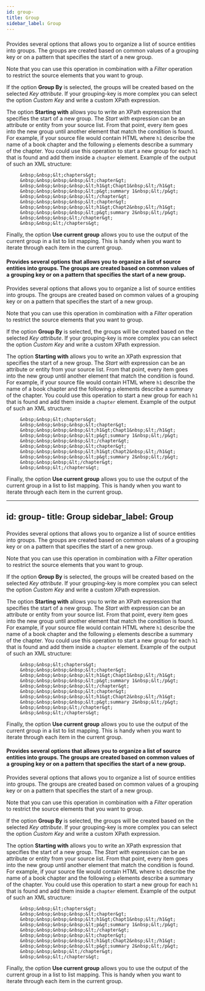 ```yaml
---
id: group-
title: Group 
sidebar_label: Group 
---
```

### 
Provides several options that allows you  to organize a list of source entities into groups. The groups are created based on common values of a grouping key or on a pattern that specifies the start of a new group.

Note that you can use this operation in combination with a <i>Filter</i> operation to restrict the source elements that you want to group.

If the option <b>Group By</b> is selected, the groups will be created based on the selected  <i>Key attribute</i>. If your grouping-key is more complex you can select the option <i>Custom Key</i> and write a custom XPath expression.

The option <b>Starting with</b> allows you to write an XPath expression that  specifies the start of a new group. The <i>Start with</i> expression can be an attribute or entity from your source list. From that point, every item goes into the new group until another element that match the condition is found. For example, if your source file would contain HTML where <code>h1</code> describe the name of a book chapter and the following <code>p</code> elements describe a summary of the chapter. You could use this operation to start a new group for each <code>h1</code> that is found and add them inside a <code>chapter</code> element. Example of the output of such an XML structure: 
 
         &nbsp;&nbsp;&lt;chapters&gt;
         &nbsp;&nbsp;&nbsp;&nbsp;&lt;chapter&gt;
         &nbsp;&nbsp;&nbsp;&nbsp;&lt;h1&gt;Chapt1&nbsp;&lt;/h1&gt;
         &nbsp;&nbsp;&nbsp;&nbsp;&lt;p&gt;summary 1&nbsp;&lt;/p&gt;
         &nbsp;&nbsp;&nbsp;&nbsp;&lt;/chapter&gt;
         &nbsp;&nbsp;&nbsp;&nbsp;&lt;chapter&gt;
         &nbsp;&nbsp;&nbsp;&nbsp;&lt;h1&gt;Chapt2&nbsp;&lt;/h1&gt;
         &nbsp;&nbsp;&nbsp;&nbsp;&lt;p&gt;summary 2&nbsp;&lt;/p&gt;
         &nbsp;&nbsp;&nbsp;&lt;/chapter&gt;
         &nbsp;&nbsp;&lt;/chapters&gt;

Finally, the option <b>Use current group</b> allows you to use the output of the current group in a list to list mapping. This is handy when you want to iterate through each item in the current group.


#### Provides several options that allows you  to organize a list of source entities into groups. The groups are created based on common values of a grouping key or on a pattern that specifies the start of a new group.
Provides several options that allows you  to organize a list of source entities into groups. The groups are created based on common values of a grouping key or on a pattern that specifies the start of a new group.

Note that you can use this operation in combination with a <i>Filter</i> operation to restrict the source elements that you want to group.

If the option <b>Group By</b> is selected, the groups will be created based on the selected  <i>Key attribute</i>. If your grouping-key is more complex you can select the option <i>Custom Key</i> and write a custom XPath expression.

The option <b>Starting with</b> allows you to write an XPath expression that  specifies the start of a new group. The <i>Start with</i> expression can be an attribute or entity from your source list. From that point, every item goes into the new group until another element that match the condition is found. For example, if your source file would contain HTML where <code>h1</code> describe the name of a book chapter and the following <code>p</code> elements describe a summary of the chapter. You could use this operation to start a new group for each <code>h1</code> that is found and add them inside a <code>chapter</code> element. Example of the output of such an XML structure: 
 
         &nbsp;&nbsp;&lt;chapters&gt;
         &nbsp;&nbsp;&nbsp;&nbsp;&lt;chapter&gt;
         &nbsp;&nbsp;&nbsp;&nbsp;&lt;h1&gt;Chapt1&nbsp;&lt;/h1&gt;
         &nbsp;&nbsp;&nbsp;&nbsp;&lt;p&gt;summary 1&nbsp;&lt;/p&gt;
         &nbsp;&nbsp;&nbsp;&nbsp;&lt;/chapter&gt;
         &nbsp;&nbsp;&nbsp;&nbsp;&lt;chapter&gt;
         &nbsp;&nbsp;&nbsp;&nbsp;&lt;h1&gt;Chapt2&nbsp;&lt;/h1&gt;
         &nbsp;&nbsp;&nbsp;&nbsp;&lt;p&gt;summary 2&nbsp;&lt;/p&gt;
         &nbsp;&nbsp;&nbsp;&lt;/chapter&gt;
         &nbsp;&nbsp;&lt;/chapters&gt;

Finally, the option <b>Use current group</b> allows you to use the output of the current group in a list to list mapping. This is handy when you want to iterate through each item in the current group.


---
id: group-
title: Group 
sidebar_label: Group 
---
### 
Provides several options that allows you  to organize a list of source entities into groups. The groups are created based on common values of a grouping key or on a pattern that specifies the start of a new group.

Note that you can use this operation in combination with a <i>Filter</i> operation to restrict the source elements that you want to group.

If the option <b>Group By</b> is selected, the groups will be created based on the selected  <i>Key attribute</i>. If your grouping-key is more complex you can select the option <i>Custom Key</i> and write a custom XPath expression.

The option <b>Starting with</b> allows you to write an XPath expression that  specifies the start of a new group. The <i>Start with</i> expression can be an attribute or entity from your source list. From that point, every item goes into the new group until another element that match the condition is found. For example, if your source file would contain HTML where <code>h1</code> describe the name of a book chapter and the following <code>p</code> elements describe a summary of the chapter. You could use this operation to start a new group for each <code>h1</code> that is found and add them inside a <code>chapter</code> element. Example of the output of such an XML structure: 
 
         &nbsp;&nbsp;&lt;chapters&gt;
         &nbsp;&nbsp;&nbsp;&nbsp;&lt;chapter&gt;
         &nbsp;&nbsp;&nbsp;&nbsp;&lt;h1&gt;Chapt1&nbsp;&lt;/h1&gt;
         &nbsp;&nbsp;&nbsp;&nbsp;&lt;p&gt;summary 1&nbsp;&lt;/p&gt;
         &nbsp;&nbsp;&nbsp;&nbsp;&lt;/chapter&gt;
         &nbsp;&nbsp;&nbsp;&nbsp;&lt;chapter&gt;
         &nbsp;&nbsp;&nbsp;&nbsp;&lt;h1&gt;Chapt2&nbsp;&lt;/h1&gt;
         &nbsp;&nbsp;&nbsp;&nbsp;&lt;p&gt;summary 2&nbsp;&lt;/p&gt;
         &nbsp;&nbsp;&nbsp;&lt;/chapter&gt;
         &nbsp;&nbsp;&lt;/chapters&gt;

Finally, the option <b>Use current group</b> allows you to use the output of the current group in a list to list mapping. This is handy when you want to iterate through each item in the current group.


#### Provides several options that allows you  to organize a list of source entities into groups. The groups are created based on common values of a grouping key or on a pattern that specifies the start of a new group.
Provides several options that allows you  to organize a list of source entities into groups. The groups are created based on common values of a grouping key or on a pattern that specifies the start of a new group.

Note that you can use this operation in combination with a <i>Filter</i> operation to restrict the source elements that you want to group.

If the option <b>Group By</b> is selected, the groups will be created based on the selected  <i>Key attribute</i>. If your grouping-key is more complex you can select the option <i>Custom Key</i> and write a custom XPath expression.

The option <b>Starting with</b> allows you to write an XPath expression that  specifies the start of a new group. The <i>Start with</i> expression can be an attribute or entity from your source list. From that point, every item goes into the new group until another element that match the condition is found. For example, if your source file would contain HTML where <code>h1</code> describe the name of a book chapter and the following <code>p</code> elements describe a summary of the chapter. You could use this operation to start a new group for each <code>h1</code> that is found and add them inside a <code>chapter</code> element. Example of the output of such an XML structure: 
 
         &nbsp;&nbsp;&lt;chapters&gt;
         &nbsp;&nbsp;&nbsp;&nbsp;&lt;chapter&gt;
         &nbsp;&nbsp;&nbsp;&nbsp;&lt;h1&gt;Chapt1&nbsp;&lt;/h1&gt;
         &nbsp;&nbsp;&nbsp;&nbsp;&lt;p&gt;summary 1&nbsp;&lt;/p&gt;
         &nbsp;&nbsp;&nbsp;&nbsp;&lt;/chapter&gt;
         &nbsp;&nbsp;&nbsp;&nbsp;&lt;chapter&gt;
         &nbsp;&nbsp;&nbsp;&nbsp;&lt;h1&gt;Chapt2&nbsp;&lt;/h1&gt;
         &nbsp;&nbsp;&nbsp;&nbsp;&lt;p&gt;summary 2&nbsp;&lt;/p&gt;
         &nbsp;&nbsp;&nbsp;&lt;/chapter&gt;
         &nbsp;&nbsp;&lt;/chapters&gt;

Finally, the option <b>Use current group</b> allows you to use the output of the current group in a list to list mapping. This is handy when you want to iterate through each item in the current group.


